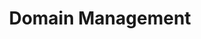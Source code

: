 ---
home: true
heroText: Domain Management
heroImage: /images/logo.svg
title: Domain Management
actions: 
  - text: Search
    link: /de/domains/Search
    type: secondary
  - text: Register
    link: /de/domains/Register
    type: secondary
  - text: Settings
    link: /de/domains/Settings
    type: secondary
  - text: Reverse
    link: /de/domains/Reverse
    type: secondary
  - text: Subdomain
    link: /de/domains/Subdomain
    type: secondary
  - text: Buy and sell
    link: /de/domains/Opensea
    type: secondary
footer: Copyright © 2022 unit.domains All Rights Reserved.
---